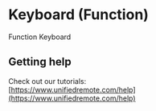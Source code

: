 # Keyboard (Function)
Function Keyboard

## Getting help
Check out our tutorials: <br>
[https://www.unifiedremote.com/help](https://www.unifiedremote.com/help)
